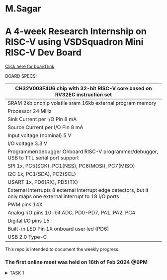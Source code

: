 # M.Sagar
# A 4-week Research Internship on RISC-V using VSDSquadron Mini RISC-V Dev Board

[Click here for board link](https://www.vlsisystemdesign.com/vsdsquadronmini/)




BOARD SPECS:

| CH32V003F4U6 chip with 32-bit RISC-V core based on RV32EC instruction set |
| ------------------------------------------------------------------------- 
| SRAM                                                                       2kb onchip volatile sram     16kb external program memory                                    |
| Processor                                                                  24 MHz                                                                                       |
| Sink Current per I/O Pin                                                   8 mA                                                                                         |
| Source Current per I/O Pin                                                 8 mA                                                                                         |
| Input voltage (nominal)                                                    5 V                                                                                          |
| I/O voltage                                                                3.3 V                                                                                        |
| Programmer/debugger                                                        Onboard RISC-V programmer/debugger, USB to TTL serial port support                           |
| SPI                                                                        1x, PC5(SCK), PC1(NSS), PC6(MOSI), PC7(MISO)                                                 |
| I2C                                                                        1x, PC1(SDA), PC2(SCL)                                                                       |
| USART                                                                      1x, PD6(RX), PD5(TX)                                                                         |
| External interrupts                                                        8 external interrupt edge detectors, but it only maps one external interrupt to 18 I/O ports |
| PWM pins                                                                   14X                                                                                          |
| Analog I/O pins                                                            10-bit ADC, PD0-PD7, PA1, PA2, PC4                                                           |
| Digital I/O pins                                                           15                                                                                           |
| Built-in LED Pin                                                           1X onboard user led (PD6)                                                                    |
| USB 2.0 Type-C                                                            
   

This repo is intended to document the weekly progress.

### The first online meet was held on 16th of Feb 2024 @6PM

<details>
    <summary> TASK 1 </summary>

1) install RISC-V GNU Toolchain 

2) install Yosys 

3) install iverilog 

4) install gtkwave

### CLONING RISC-V GNU TOOLCHAIN
```sudo apt install git-all```   # To install git

```sudo apt-get install autoconf automake autotools-dev curl python3 libmpc-dev libmpfr-dev libgmp-dev gawk build-essential bison flex texinfo gperf libtool patchutils bc zlib1g-dev libexpat-dev``` *make sure to install the dependencies*
![GNU]![first](https://github.com/Sagar-M-03/M.Sagar/assets/160622373/d9cfd743-223a-43e0-b5d8-f0289429231f)


```git clone https://github.com/riscv/riscv-gnu-toolchain```

## Create a opt dir
```mkdir /opt/riscv```  *try sudo incase of permission denial*

In my case I created a driectory ```mkdir riscv``` and ``` chmod 777 home/nawras/riscv ```

## Config and make inside the risc-v gnu toolchain dir 

```./configure --prefix=/opt/riscv```  

In my case ```./configure --prefix=/home/nawras/riscv```  

Then
```make``` **(Have patience)**

### INSTALLING IVERILOG GTKWAVE & YOSYS

### YOSYS

```bash
git clone https://github.com/YosysHQ/yosys.git
cd yosys 
sudo apt-get install build-essential clang bison flex \libreadline-dev gawk tcl-dev libffi-dev git \ graphviz xdot pkg-config python3 libboost-system-dev\libboost-python-dev libboost-filesystem-dev zlib1g-dev
make config-gcc
make 
sudo make install
```

![yosys]![second](https://github.com/Sagar-M-03/M.Sagar/assets/160622373/43e01017-c0c1-4e97-8910-bb6d888c2bfb)

### iVerilog

```
sudo apt-get install iverilog
```

![iverilog]

![three](https://github.com/Sagar-M-03/M.Sagar/assets/160622373/b8b84476-bf54-49c2-975b-6bde8f8c41d7)

### GTkWave
``` sudo apt-get install gtkwave ```
![gtkwave]
![four](https://github.com/Sagar-M-03/M.Sagar/assets/160622373/99e9619b-a94c-4c3f-b507-764c1ebef6e8)


